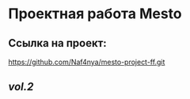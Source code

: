 # Проектная работа Mesto

## Ссылка на проект: 
https://github.com/Naf4nya/mesto-project-ff.git

## *vol.2*
